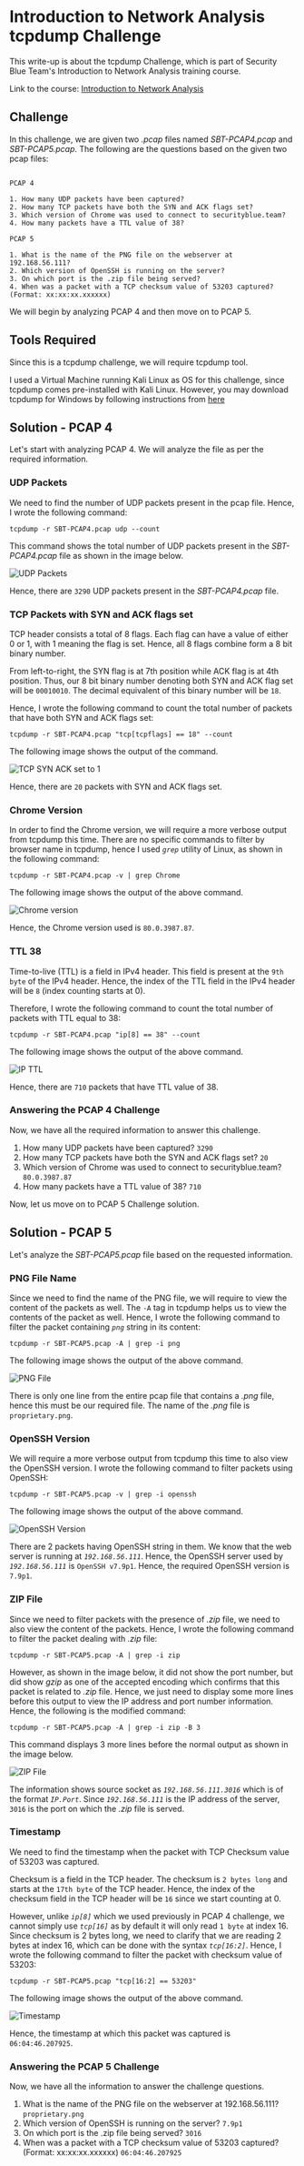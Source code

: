# Introduction to Network Analysis tcpdump Challenge

This write-up is about the tcpdump Challenge, which is part of Security Blue Team's Introduction to Network Analysis training course.

Link to the course: [Introduction to Network Analysis](https://www.securityblue.team/courses/introduction-to-network-analysis)

## Challenge

In this challenge, we are given two _.pcap_ files named _SBT-PCAP4.pcap_ and _SBT-PCAP5.pcap_. The following are the questions based on the given two pcap files:

```

PCAP 4

1. How many UDP packets have been captured?
2. How many TCP packets have both the SYN and ACK flags set?
3. Which version of Chrome was used to connect to securityblue.team?
4. How many packets have a TTL value of 38?

PCAP 5

1. What is the name of the PNG file on the webserver at 192.168.56.111?
2. Which version of OpenSSH is running on the server?
3. On which port is the .zip file being served?
4. When was a packet with a TCP checksum value of 53203 captured? (Format: xx:xx:xx.xxxxxx)

```

We will begin by analyzing PCAP 4 and then move on to PCAP 5.

## Tools Required

Since this is a tcpdump challenge, we will require tcpdump tool.

I used a Virtual Machine running Kali Linux as OS for this challenge, since tcpdump comes pre-installed with Kali Linux. However, you may download tcpdump for Windows by following instructions from [here](https://github.com/the-tcpdump-group/tcpdump/blob/master/doc/README.windows.md)

## Solution - PCAP 4

Let's start with analyzing PCAP 4. We will analyze the file as per the required information.

### UDP Packets

We need to find the number of UDP packets present in the pcap file. Hence, I wrote the following command:

```
tcpdump -r SBT-PCAP4.pcap udp --count
```

This command shows the total number of UDP packets present in the _SBT-PCAP4.pcap_ file as shown in the image below.

![UDP Packets](../images/net_analysis_tcpdump_sbt/pcap4_udp_count.png)

Hence, there are `3290` UDP packets present in the _SBT-PCAP4.pcap_ file.

### TCP Packets with SYN and ACK flags set

TCP header consists a total of 8 flags. Each flag can have a value of either 0 or 1, with 1 meaning the flag is set. Hence, all 8 flags combine form a 8 bit binary number.

From left-to-right, the SYN flag is at 7th position while ACK flag is at 4th position. Thus, our 8 bit binary number denoting both SYN and ACK flag set will be `00010010`. The decimal equivalent of this binary number will be `18`.

Hence, I wrote the following command to count the total number of packets that have both SYN and ACK flags set:

```
tcpdump -r SBT-PCAP4.pcap "tcp[tcpflags] == 18" --count
```

The following image shows the output of the command.

![TCP SYN ACK set to 1](../images/net_analysis_tcpdump_sbt/pcap4_tcp_syn_ack_on.png)

Hence, there are `20` packets with SYN and ACK flags set.

### Chrome Version

In order to find the Chrome version, we will require a more verbose output from tcpdump this time. There are no specific commands to filter by browser name in tcpdump, hence I used _`grep`_ utility of Linux, as shown in the following command:

```
tcpdump -r SBT-PCAP4.pcap -v | grep Chrome
```

The following image shows the output of the above command.

![Chrome version](../images/net_analysis_tcpdump_sbt/pcap4_chrome_version.png)

Hence, the Chrome version used is `80.0.3987.87`.

### TTL 38

Time-to-live (TTL) is a field in IPv4 header. This field is present at the `9th byte` of the IPv4 header. Hence, the index of the TTL field in the IPv4 header will be `8` (index counting starts at 0).

Therefore, I wrote the following command to count the total number of packets with TTL equal to 38:

```
tcpdump -r SBT-PCAP4.pcap "ip[8] == 38" --count
```

The following image shows the output of the above command.

![IP TTL](../images/net_analysis_tcpdump_sbt/pcap4_ip_ttl.png)

Hence, there are `710` packets that have TTL value of 38.

### Answering the PCAP 4 Challenge

Now, we have all the required information to answer this challenge.

1. How many UDP packets have been captured? `3290`
2. How many TCP packets have both the SYN and ACK flags set? `20`
3. Which version of Chrome was used to connect to securityblue.team? `80.0.3987.87`
4. How many packets have a TTL value of 38? `710`

Now, let us move on to PCAP 5 Challenge solution.

## Solution - PCAP 5

Let's analyze the _SBT-PCAP5.pcap_ file based on the requested information.

### PNG File Name

Since we need to find the name of the PNG file, we will require to view the content of the packets as well. The `-A` tag in tcpdump helps us to view the contents of the packet as well. Hence, I wrote the following command to filter the packet containing _`png`_ string in its content:

```
tcpdump -r SBT-PCAP5.pcap -A | grep -i png
```

The following image shows the output of the above command.

![PNG File](../images/net_analysis_tcpdump_sbt/pcap5_png_name.png)

There is only one line from the entire pcap file that contains a _.png_ file, hence this must be our required file. The name of the _.png_ file is `proprietary.png`.

### OpenSSH Version

We will require a more verbose output from tcpdump this time to also view the OpenSSH version. I wrote the following command to filter packets using OpenSSH:

```
tcpdump -r SBT-PCAP5.pcap -v | grep -i openssh
```

The following image shows the output of the above command.

![OpenSSH Version](../images/net_analysis_tcpdump_sbt/pcap5.openssh_version.png)

There are 2 packets having OpenSSH string in them. We know that the web server is running at _`192.168.56.111`_. Hence, the OpenSSH server used by _`192.168.56.111`_ is `OpenSSH v7.9p1`. Hence, the required OpenSSH version is `7.9p1`.

### ZIP File

Since we need to filter packets with the presence of _.zip_ file, we need to also view the content of the packets. Hence, I wrote the following command to filter the packet dealing with _.zip_ file:

```
tcpdump -r SBT-PCAP5.pcap -A | grep -i zip
```

However, as shown in the image below, it did not show the port number, but did show _gzip_ as one of the accepted encoding which confirms that this packet is related to _.zip_ file.  Hence, we just need to display some more lines before this output to view the IP address and port number information. Hence, the following is the modified command:

```
tcpdump -r SBT-PCAP5.pcap -A | grep -i zip -B 3
```

This command displays 3 more lines before the normal output as shown in the image below.

![ZIP File](../images/net_analysis_tcpdump_sbt/pcap5_zip.png)

The information shows source socket as _`192.168.56.111.3016`_ which is of the format _`IP.Port`_. Since _`192.168.56.111`_ is the IP address of the server, `3016` is the port on which the _.zip_ file is served.

### Timestamp

We need to find the timestamp when the packet with TCP Checksum value of 53203 was captured.

Checksum is a field in the TCP header. The checksum is `2 bytes long` and starts at the `17th byte` of the TCP header. Hence, the index of the checksum field in the TCP header will be `16` since we start counting at 0.

However, unlike _`ip[8]`_ which we used previously in PCAP 4 challenge, we cannot simply use _`tcp[16]`_ as by default it will only read `1 byte` at index 16. Since checksum is 2 bytes long, we need to clarify that we are reading 2 bytes at index 16, which can be done with the syntax _`tcp[16:2]`_. Hence, I wrote the following command to filter the packet with checksum value of 53203:

```
tcpdump -r SBT-PCAP5.pcap "tcp[16:2] == 53203"
```

The following image shows the output of the above command.

![Timestamp](../images/net_analysis_tcpdump_sbt/pcap5_timestamp.png)

Hence, the timestamp at which this packet was captured is `06:04:46.207925`.

### Answering the PCAP 5 Challenge

Now, we have all the information to answer the challenge questions.

1. What is the name of the PNG file on the webserver at 192.168.56.111? `proprietary.png`
2. Which version of OpenSSH is running on the server? `7.9p1`
3. On which port is the .zip file being served? `3016`
4. When was a packet with a TCP checksum value of 53203 captured? (Format: xx:xx:xx.xxxxxx) `06:04:46.207925`